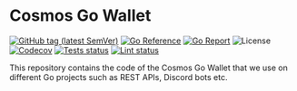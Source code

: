 # Cosmos Go Wallet

[![GitHub tag (latest SemVer)](https://img.shields.io/github/v/tag/desmos-labs/cosmos-go-wallet)](https://github.com/desmos-labs/cosmos-go-wallet/releases)
[![Go Reference](https://pkg.go.dev/badge/github.com/desmos-labs/cosmos-go-wallet/.svg)](https://pkg.go.dev/github.com/desmos-labs/cosmos-go-wallet/)
[![Go Report](https://goreportcard.com/badge/github.com/desmos-labs/cosmos-go-wallet)](https://goreportcard.com/report/github.com/desmos-labs/cosmos-go-wallet)
![License](https://img.shields.io/github/license/desmos-labs/cosmos-go-wallet.svg)
[![Codecov](https://codecov.io/gh/desmos-labs/cosmos-go-wallet/branch/main/graph/badge.svg)](https://codecov.io/gh/desmos-labs/cosmos-go-wallet/branch/main)
[![Tests status](https://github.com/desmos-labs/cosmos-go-wallet/actions/workflows/test.yml/badge.svg?branch=main)](https://github.com/desmos-labs/cosmos-go-wallet/actions/workflows/tests.yml?query=branch%3Amain)
[![Lint status](https://github.com/desmos-labs/cosmos-go-wallet/actions/workflows/lint.yml/badge.svg?branch=main)](https://github.com/desmos-labs/cosmos-go-wallet/actions/workflows/lint.yml?query=branch%3Amain)

This repository contains the code of the Cosmos Go Wallet that we use on different Go projects such as REST APIs, Discord bots etc. 